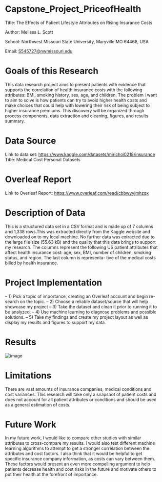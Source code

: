 # Capstone_Project_PriceofHealth
Title: The Effects of Patient Lifestyle Attributes on Rising Insurance Costs

Author: Melissa L. Scott

School: Northwest Missouri State University, Maryville MO 64468, USA

Email: S545727@nwmissouri.edu

# Goals of this Research
This data research project aims to present patients with evidence that supports the correlation of health insurance costs with the following attributes: BMI, smoking history, sex, age, and children. The problem I want to aim to solve is how patients can try to avoid higher health costs and make choices that could help with lowering their risk of being subject to higher insurance premiums. This discovery will be organized through process components, data extraction and cleaning, figures, and results summary.

# Data Source
Link to data set: https://www.kaggle.com/datasets/mirichoi0218/insurance
Title: Medical Cost Personal Datasets
# Overleaf Report
Link to Overleaf Report: https://www.overleaf.com/read/cbbwyyjmhzqx
# Description of Data
This is a structured data set in a CSV format and is made up of 7 columns and 1,338 rows.This was extracted directly from the Kaggle website and downloaded on to my local machine. No further data was extracted due to the large file size (55.63 kB) and the quality that this data brings to support my research. The columns represent the following US patient attributes that affect health insurance cost: age, sex, BMI, number of children, smoking status, and region. The last column is representa-
tive of the medical costs billed by health insurance.

# Project Implementation
– 1) Pick a topic of importance, creating an Overleaf account and begin re-
search on the topic.
– 2) Choose a reliable dataset/source that will help showcase my project
– 3) Take the dataset and clean it prior to running it to be analyzed.
– 4) Use machine learning to diagnose problems and possible solutions.
– 5) Take my findings and create my project layout as well as display my
results and figures to support my data.

# Results
![image](https://user-images.githubusercontent.com/97756987/233712017-025f1034-a210-43cb-93be-953c97dfd48d.png)

# Limitations
There are vast amounts of insurance companies, medical conditions and cost
variances. This research will take only a snapshot of patient costs and does not
account for all patient attributes or conditions and should be used as a general
estimation of costs.

# Future Work
In my future work, I would like to compare other studies with similar attributes to cross-compare my results. I would also test different machine learning algorithms to attempt to get a stronger correlation between the attributes and cost factors. I also think that it would be helpful to get specific insurance company information, as costs can vary between them. These factors would present an even more compelling argument to help patients decrease health and cost risks in the future and motivate others to put their health at the forefront of importance.

